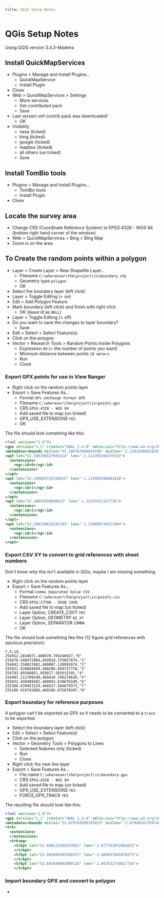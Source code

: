 ```yaml
---
title: QGIS Setup Notes
---
```


# QGis Setup Notes

Using QGIS version 3.4.3-Madeira

## Install QuickMapServices

* Plugins > Manage and Install Plugins...
    * QuickMapService
    * Install Plugin
* Close
* Web > QuickMapServices > Settings
    * More services
    * Get contributed pack
    * Save
* Last version onf contrib pack was downloaded!
    * OK
* Visibility
    * nasa (ticked)
    * bing (ticked)
    * google (ticked)
    * mapbox (ticked)
    * all others (un ticked)
    * Save

## Install TomBio tools

* Plugins > Manage and Install Plugins...
    * TomBio tools
    * Install Plugin
* Close

## Locate the survey area

* Change CRS (Coordinate Reference System) to EPSG:4326 - WGS 84 (bottom right hand corner of the window)
* Web > QuickMapServices > Bing > Bing Map
* Zoom in on the area

## To Create the random points within a polygon

* Layer > Create Layer > New Shapefile Layer...
    * Filename `C:\whereever\the\project\is\boundary.shp`
    * Geometry type `polygon`
    * OK
* Select the boundary layer (left click)
* Layer > Toggle Editing (= on)
* Edit > Add Polygon Feature
* Mark boundary (left click) and finish with right click
    * OK (leave id as `NULL`)
* Layer > Toggle Editing (= off)
* Do you want to save the changes to layer boundary?
    * Save
* Edit > Select > Select Feature(s)
* Click on the polygon
* Vector > Research Tools > Random Points Inside Polygons
    * Expression `60` (= the number of points you want)
    * Minimum distance between points `10 meters`
    * Run
    * Close

### Export GPX points for use in View Ranger

* Right click on the random points layer
* Export > Save Features As...
    * Format `GPs eXchange Format GPX` 
    * Filename `C:\wherever\the\project\is\points.gpx`
    * CRS `EPSG:4326 - WGS 84`
    * Add saved file to map (un ticked)
    * GPX_USE_EXTENSIONS `YES`
    * OK

The file should look something like this:

```xml
<?xml version="1.0"?>
<gpx version="1.1" creator="GDAL 2.4.0" xmlns:xsi="http://www.w3.org/2001/XMLSchema-instance" xmlns:ogr="http://osgeo.org/gdal" xmlns="http://www.topografix.com/GPX/1/1" xsi:schemaLocation="http://www.topografix.com/GPX/1/1 http://www.topografix.com/GPX/1/1/gpx.xsd">
<metadata><bounds minlat="52.186767066829788" minlon="-1.128193888182918" maxlat="52.193258182429538" maxlon="-1.117239786388285"/></metadata>                  
<wpt lat="52.189190527945314" lon="-1.122703264375532">
  <extensions>
    <ogr:id>0</ogr:id>
  </extensions>
</wpt>
<wpt lat="52.190683732326015" lon="-1.124903206001818">
  <extensions>
    <ogr:id>1</ogr:id>
  </extensions>
</wpt>
<wpt lat="52.18855928606613" lon="-1.12247621327738">
  <extensions>
    <ogr:id>2</ogr:id>
  </extensions>
</wpt>
<wpt lat="52.190158618187283" lon="-1.120695743211964">
  <extensions>
    <ogr:id>3</ogr:id>
  </extensions>
</wpt>
```

### Export CSV XY to convert to grid references with sheet numbers

Don't know why this isn't available in QGis, maybe I am missing something.

* Right click on the random points layer
* Export > Save Features As...
    * Format `Comma Separated Value CSV` 
    * Filename `C:\wherever\the\project\is\points.csv`
    * CRS `EPSG:27700 - OSGB 1936`
    * Add saved file to map (un ticked)
    * Layer Option, CREATE_CSVT `YES`
    * Layer Option, GEOMETRY `AS_XY`
    * Layer Option, SEPARATOR `COMMA`
    * OK

The file should look something like this (12 figure grid references with spurious precision):

```csv
Y,X,id,
254912.2810871,460070.769246927,"0"
255076.548472869,459918.375857874,"1"
254842.258012982,460087.139992674,"2"
255021.620004009,460206.699737778,"3"
254793.89340851,459817.585632391,"4"
254987.211709348,460410.746274626,"5"
255032.448489482,460043.630676199,"6"
255366.670451529,460317.504679373,"7"
255106.919742886,460166.875878207,"8"
```

### Export boundary for reference purposes

A polygon can't be exported as GPX so it needs to be converted to a `track` to be exported.

* Select the boundary layer (left click)
* Edit > Select > Select Feature(s)
* Click on the polygon
* Vector > Geometry Tools > Polygons to Lines
    * Selected features only (ticked)
    * Run
    * Close
* Right click the new line layer
* Export > Save Features As...
    * File name `C:\whereever\the\project\is\boundary.gpx`
    * CRS `EPSG:4326 - WGS 84`
    * Add saved file to map (un ticked)
    * GPX_USE_EXTENSIONS `YES`
    * FORCE_GPX_TRACK `YES`

The resulting file should look like this:

```xml
<?xml version="1.0"?>
<gpx version="1.1" creator="GDAL 2.4.0" xmlns:xsi="http://www.w3.org/2001/XMLSchema-instance" xmlns:ogr="http://osgeo.org/gdal" xmlns="http://www.topografix.com/GPX/1/1" xsi:schemaLocation="http://www.topografix.com/GPX/1/1 http://www.topografix.com/GPX/1/1/gpx.xsd">
<metadata><bounds minlat="52.679782899781813" minlon="-2.679492437047489" maxlat="52.695697527520039" maxlon="-2.650486284870098"/></metadata>                  
<trk>
  <extensions>
  </extensions>
  <trkseg>
    <trkpt lat="52.690123302974932" lon="-2.677763072961032">
    </trkpt>
    <trkpt lat="52.691600303568372" lon="-2.669037645070273">
    </trkpt>
    <trkpt lat="52.693648963609128" lon="-2.667622710817716">
    </trkpt>
```

### Import boundary GPX and convert to polygon

* 

